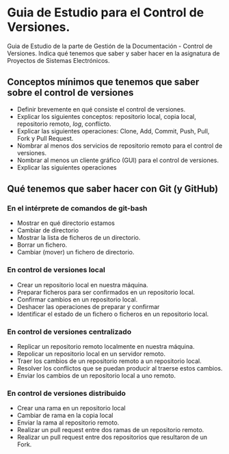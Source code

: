 # Guia de Estudio para el Control de Versiones. 

Guia de Estudio de la parte de Gestión de la Documentación - Control de Versiones. Indica qué tenemos que saber y saber hacer en la asignatura de Proyectos de Sistemas Electrónicos. 

## Conceptos mínimos que tenemos que saber sobre el control de versiones
* Definir brevemente en qué consiste el control de versiones. 
* Explicar los siguientes conceptos: repositorio local, copia local, repositorio remoto, *log*, conflicto. 
* Explicar las siguientes operaciones: Clone, Add, Commit, Push, Pull, Fork y Pull Request. 
* Nombrar al menos dos servicios de repositorio remoto para el control de versiones. 
* Nombrar al menos un cliente gráfico (GUI) para el control de versiones. 
* Explicar las siguientes operaciones

## Qué tenemos que saber hacer con Git (y GitHub)

### En el intérprete de comandos de git-bash
* Mostrar en qué directorio estamos
* Cambiar de directorio
* Mostrar la lista de ficheros de un directorio. 
* Borrar un fichero. 
* Cambiar (mover) un fichero de directorio. 

### En control de versiones local 
* Crear un repositorio local en nuestra máquina. 
* Preparar ficheros para ser confirmados en un repositorio local.
* Confirmar cambios en un repositorio local. 
* Deshacer las operaciones de preparar y confirmar
* Identificar el estado de un fichero o ficheros en un repositorio local.

### En control de versiones centralizado
* Replicar un repositorio remoto localmente en nuestra máquina.
* Repolicar un repositorio local en un servidor remoto.  
* Traer los cambios de un repositorio remoto a un repositorio local. 
* Resolver los conflictos que se puedan producir al traerse estos cambios. 
* Enviar los cambios de un repositorio local a uno remoto.  

### En control de versiones distribuido
* Crear una rama en un repositorio local
* Cambiar de rama en la copia local
* Enviar la rama al repositorio remoto.
* Realizar un pull request entre dos ramas de un repositorio remoto. 
* Realizar un pull request entre dos repositorios que resultaron de un Fork.  
